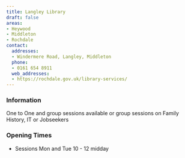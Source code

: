 ```yaml
---
title: Langley Library
draft: false
areas:
- Heywood
- Middleton
- Rochdale
contact:
  addresses:
  - Windermere Road, Langley, Middleton
  phone:
  - 0161 654 8911
  web_addresses:
  - https://rochdale.gov.uk/library-services/
---
```


### Information
One to One and group sessions available
or group sessions on Family History, IT or Jobseekers

### Opening Times
* Sessions Mon and Tue 10 - 12 midday

